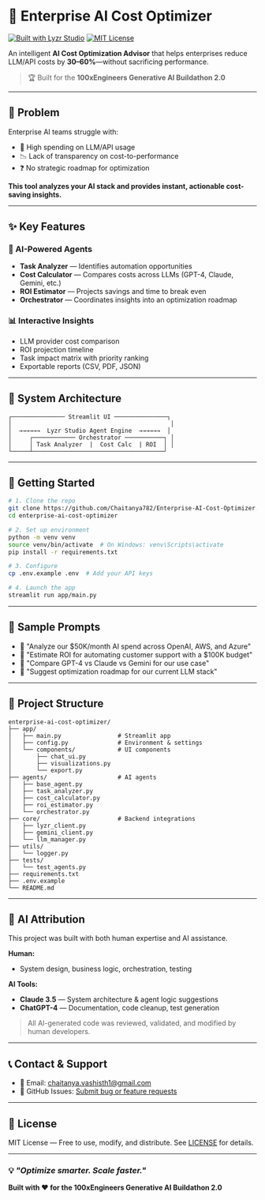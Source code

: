 # 🚀 Enterprise AI Cost Optimizer

[![Built with Lyzr Studio](https://img.shields.io/badge/Built%20with-Lyzr%20Studio-blue)](https://studio.lyzr.ai/)
[![MIT License](https://img.shields.io/badge/License-MIT-green.svg)](LICENSE)

An intelligent **AI Cost Optimization Advisor** that helps enterprises reduce LLM/API costs by **30–60%**—without sacrificing performance.

> 🏆 Built for the **100xEngineers Generative AI Buildathon 2.0**

---

## 🎯 Problem

Enterprise AI teams struggle with:
- 💸 High spending on LLM/API usage  
- 📉 Lack of transparency on cost-to-performance  
- ❓ No strategic roadmap for optimization  

**This tool analyzes your AI stack and provides instant, actionable cost-saving insights.**

---

## ✨ Key Features

### 🤖 AI-Powered Agents
- **Task Analyzer** — Identifies automation opportunities  
- **Cost Calculator** — Compares costs across LLMs (GPT-4, Claude, Gemini, etc.)  
- **ROI Estimator** — Projects savings and time to break even  
- **Orchestrator** — Coordinates insights into an optimization roadmap

### 📊 Interactive Insights
- LLM provider cost comparison  
- ROI projection timeline  
- Task impact matrix with priority ranking  
- Exportable reports (CSV, PDF, JSON)

---

## 🧠 System Architecture

```plaintext
┌─────────────── Streamlit UI ───────────────┐
│                                             │
│  →→→→→→  Lyzr Studio Agent Engine  →→→→→→  │
│     ┌──────────── Orchestrator ───────────┐ │
│     │ Task Analyzer  |  Cost Calc  | ROI  │ │
└─────┴─────────────────────────────────────┘
````

---

## 🚀 Getting Started

```bash
# 1. Clone the repo
git clone https://github.com/Chaitanya782/Enterprise-AI-Cost-Optimizer.git
cd enterprise-ai-cost-optimizer

# 2. Set up environment
python -m venv venv
source venv/bin/activate  # On Windows: venv\Scripts\activate
pip install -r requirements.txt

# 3. Configure
cp .env.example .env  # Add your API keys

# 4. Launch the app
streamlit run app/main.py
```

---

## 🧪 Sample Prompts

* 💬 "Analyze our \$50K/month AI spend across OpenAI, AWS, and Azure"
* 💬 "Estimate ROI for automating customer support with a \$100K budget"
* 💬 "Compare GPT-4 vs Claude vs Gemini for our use case"
* 💬 "Suggest optimization roadmap for our current LLM stack"

---

## 📁 Project Structure

```plaintext
enterprise-ai-cost-optimizer/
├── app/
│   ├── main.py                # Streamlit app
│   ├── config.py              # Environment & settings
│   └── components/            # UI components
│       ├── chat_ui.py
│       ├── visualizations.py
│       └── export.py
├── agents/                    # AI agents
│   ├── base_agent.py
│   ├── task_analyzer.py
│   ├── cost_calculator.py
│   ├── roi_estimator.py
│   └── orchestrator.py
├── core/                      # Backend integrations
│   ├── lyzr_client.py
│   ├── gemini_client.py
│   └── llm_manager.py
├── utils/
│   └── logger.py
├── tests/
│   └── test_agents.py
├── requirements.txt
├── .env.example
└── README.md
```

---

## 🤖 AI Attribution

This project was built with both human expertise and AI assistance.

**Human:**

* System design, business logic, orchestration, testing

**AI Tools:**

* **Claude 3.5** — System architecture & agent logic suggestions
* **ChatGPT-4** — Documentation, code cleanup, test generation

> All AI-generated code was reviewed, validated, and modified by human developers.

---

## 📞 Contact & Support

* 📮 Email: [chaitanya.vashisth1@gmail.com](mailto:chaitanya.vashisth1@gmail.com)
* 🐞 GitHub Issues: [Submit bug or feature requests](https://github.com/yourusername/enterprise-ai-cost-optimizer/issues)

---

## 📜 License

MIT License — Free to use, modify, and distribute. See [LICENSE](LICENSE) for details.

---

### 💡 *"Optimize smarter. Scale faster."*

**Built with ❤️ for the 100xEngineers Generative AI Buildathon 2.0**

```
